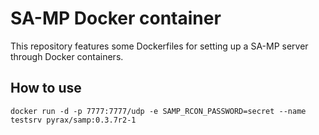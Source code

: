 SA-MP Docker container
======================

This repository features some Dockerfiles for setting up a SA-MP server through Docker containers.

## How to use ##

```
docker run -d -p 7777:7777/udp -e SAMP_RCON_PASSWORD=secret --name testsrv pyrax/samp:0.3.7r2-1
```